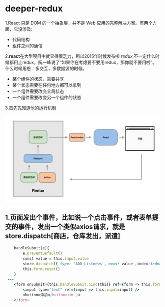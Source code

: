 # deeper-redux
 1.React 只是 DOM 的一个抽象层，并不是 Web 应用的完整解决方案。有两个方面，它没涉及:

 - 代码结构
 - 组件之间的通信

 2.**react**在大型项目中就显得很乏力，所以2015年时候发布啦 <em>redux</em>,不一定什么时候都用上redux，阮一峰说了“如果你在考虑要不要用redux，那你就不要用啦”。什么时候用恩：多交互，多数据源的时候。

 - 某个组件的状态，需要共享
 - 某个状态需要在任何地方都可以拿到
 - 一个组件需要改变全局状态
 - 一个组件需要改变另一个组件的状态

 3.首先先知道他的运行机制  

 ![运行机制](./src/redux.jpg)

 1.页面发出个事件，比如说一个点击事件，或者表单提交的事件，发出一个类似axios请求，就是store.dispatch[商店，仓库发出，派遣]
 ---
```ruby
    handleSubmit(e){
        e.preventDefault()
        const value = this.input.value
        store.dispatch({ type: 'ADD_Listnews', news: value ,index:index})
        this.form.reset()
    }
 ---
    <form onSubmit={this.handleSubmit.bind(this} ref={form => this.form=form}>
        <input type="text" ref={input => this.input=input} />
        <button>添加</button><br />
    </form>

```
